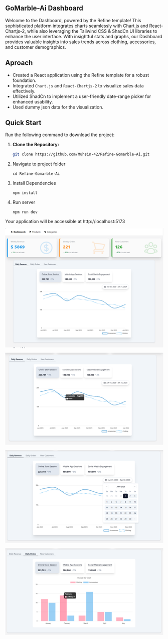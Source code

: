 ## GoMarble-Ai Dashboard

Welcome to the Dashboard, powered by the Refine template! This sophisticated platform integrates charts seamlessly with Chart.js and React-Chartjs-2, while also leveraging the Tailwind CSS & ShadCn UI libraries to enhance the user interface. With insightful stats and graphs, our Dashboard provides valuable insights into sales trends across clothing, accessories, and customer demographics.

## Aproach

- Created a React application using the Refine template for a robust foundation.
- Integrated `Chart.js` and `React-Chartjs-2` to visualize sales data effectively.
- Utilized ShadCn to implement a user-friendly date-range picker for enhanced usability.
- Used dummy json data for the visualization.

## Quick Start

Run the following command to download the project:

1. **Clone the Repository:**

   ```bash
   git clone https://github.com/Muhsin-42/Refine-Gomarble-Ai.git
   ```

2. Navigate to project folder

   ```
   cd Refine-Gomarble-Ai
   ```

3. Install Dependencies

   ```
   npm install
   ```

4. Run server
   ```
   npm run dev
   ```

Your application will be accessible at http://localhost:5173

![Dashboard](public/assets/image-1.png)

![Line Graph](public/assets/image-2.png)

![Date range](public/assets/image-4.png)

![Bar graph](public/assets/image-5.png)
